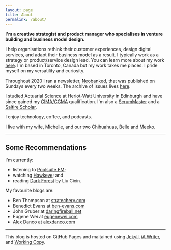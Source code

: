 ```yaml
---
layout: page
title: About
permalink: /about/
---
```


**I'm a creative strategist and product manager who specialises in venture building and business model design.**

I help organisations rethink their customer experiences, design digital services, and adapt their business model as a result. I typically work as a strategy or product/service design lead. You can learn more about my work [here](/work.md/). I'm based in Toronto, Canada but my work takes me places. I pride myself on my versatility and curiosity.

Throughout 2020 I ran a newsletter, <a href="https://neobanked.substack.com">Neobanked</a>, that was published on Sundays every two weeks. The archive of issues lives [here](/newsletter).

I studied Actuarial Science at Heriot-Watt University in Edinburgh and have since gained my [CIMA/CGMA](https://www.cimaglobal.com/Members/Your-Membership-Information/The-CGMA-Designation/) qualification. I'm also a [ScrumMaster](https://www.scrumalliance.org/community/profile/mconnochie) and a [Saltire Scholar](https://www.hw.ac.uk/about/news/archive/2013/saltire-society-12709.htm).

I enjoy technology, coffee, and podcasts.

I live with my wife, Michelle, and our two Chihuahuas, Belle and Meeko.

---

## Some Recommendations

I'm currently:
* listening to [Poolsuite FM](https://poolsuite.net);
* watching [Hawkeye](https://disneyplus.com/series/hawkeye/11Zy8m9Dkj5l?sharesource=iOS); and
* reading [Dark Forest](https://www.goodreads.com/en/book/show/23168817-the-dark-forest) by Liu Cixin.

My favourite blogs are:
* Ben Thompson at [stratechery.com](https://stratechery.com)
* Benedict Evans at [ben-evans.com](https://www.ben-evans.com)
* John Gruber at [daringfireball.net](https://daringfireball.net)
* Eugene Wei at [eugenewei.com](http://www.eugenewei.com)
* Alex Danco at [alexdanco.com](https://alexdanco.com/)

---

This blog is hosted on GitHub Pages and maitained using [Jekyll](https://jekyllrb.com), [iA Writer](https://ia.net/writer), and [Working Copy](https://workingcopyapp.com).